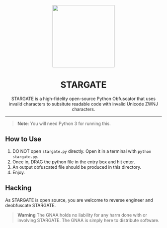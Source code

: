 <div align=center>
<img src="https://drive.lulzb.in/file.php?q=638086fb551ab.png" height=200 width=200>
<h1>STARGATE</h1>
<p>
STARGATE is a high-fidelity open-source Python Obfuscator that uses invalid characters to subsitute readable code with invalid Unicode ZWNJ characters.
</p>
</div>

<Hr>

> **Note**:
> You will need Python 3 for running this.


<h2>How to Use </h2>

1. DO NOT open `stargate.py` directly. Open it in a terminal with `python stargate.py`.
2. Once in, DRAG the python file in the entry box and hit enter.
3. An output obfuscated file should be produced in this directory.
4. Enjoy.


<h2> Hacking </h2>
As STARGATE is open source, you are welcome to reverse engineer and deobfuscate STARGATE.


> **Warning**
> The GNAA holds no liability for any harm done with or involving STARGATE. The GNAA is simply here to distribute software.
